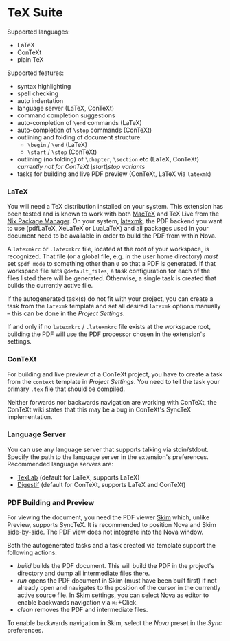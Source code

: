# TeX Suite

Supported languages:

- LaTeX
- ConTeXt
- plain TeX

Supported features:

- syntax highlighting
- spell checking
- auto indentation
- language server (LaTeX, ConTeXt)
- command completion suggestions
- auto-completion of `\end` commands (LaTeX)
- auto-completion of `\stop` commands (ConTeXt)
- outlining and folding of document structure:
  - `\begin` / `\end` (LaTeX)
  - `\start` / `\stop` (ConTeXt)
- outlining (no folding) of `\chapter`, `\section` etc (LaTeX, ConTeXt)
  *currently not for ConTeXt \start\stop variants*
- tasks for building and live PDF preview (ConTeXt, LaTeX via `latexmk`)

### LaTeX

You will need a TeX distribution installed on your system.
This extension has been tested and is known to work with both [MacTeX](https://www.tug.org/mactex/) and TeX Live from the [Nix Package Manager](https://nixos.org).
On your system, [latexmk](http://personal.psu.edu/~jcc8/software/latexmk/), the PDF backend you want to use (pdfLaTeX, XeLaTeX or LuaLaTeX) and all packages used in your document need to be available in order to build the PDF from within Nova.

A `latexmkrc` or `.latexmkrc` file, located at the root of your workspace, is recognized.
That file (or a global file, e.g. in the user home directory) *must* set `$pdf_mode` to something other than `0` so that a PDF is generated.
If that workspace file sets `@default_files`, a task configuration for each of the files listed there will be generated.
Otherwise, a single task is created that builds the currently active file.

If the autogenerated task(s) do not fit with your project, you can create a task from the `latexmk` template and set all desired `latexmk` options manually – this can be done in the *Project Settings*.

If and only if no `latexmkrc` / `.latexmkrc` file exists at the workspace root, building the PDF will use the PDF processor chosen in the extension's settings.

### ConTeXt
  
For building and live preview of a ConTeXt project, you have to create a task from the `context` template in *Project Settings*.
You need to tell the task your primary `.tex` file that should be compiled.

Neither forwards nor backwards navigation are working with ConTeXt, the ConTeXt wiki states that this may be a bug in ConTeXt's SyncTeX implementation.

### Language Server

You can use any language server that supports talking via stdin/stdout.
Specify the path to the language server in the extension's preferences.
Recommended language servers are:

- [TexLab](https://github.com/latex-lsp/texlab) (default for LaTeX, supports LaTeX)
- [Digestif](https://github.com/latex-lsp/texlab) (default for ConTeXt, supports LaTeX and ConTeXt)

### PDF Building and Preview

For viewing the document, you need the PDF viewer [Skim](https://skim-app.sourceforge.io) which, unlike Preview, supports SyncTeX.
It is recommended to position Nova and Skim side-by-side.
The PDF view does not integrate into the Nova window.

Both the autogenerated tasks and a task created via template support the following actions:

- *build* builds the PDF document.
  This will build the PDF in the project's directory and dump all intermediate files there.
- *run* opens the PDF document in Skim (must have been built first) if not already open and navigates to the position of the cursor in the currently active source file.
  In Skim settings, you can select Nova as editor to enable backwards navigation via `⌘⇧`+Click.
- *clean* removes the PDF and intermediate files.

To enable backwards navigation in Skim, select the *Nova* preset in the *Sync* preferences.